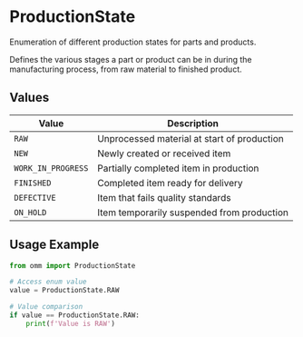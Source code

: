 # ProductionState

Enumeration of different production states for parts and products.

Defines the various stages a part or product can be in during the manufacturing
process, from raw material to finished product.


## Values

| Value | Description |
|-------|-------------|
| `RAW` | Unprocessed material at start of production |
| `NEW` | Newly created or received item |
| `WORK_IN_PROGRESS` | Partially completed item in production |
| `FINISHED` | Completed item ready for delivery |
| `DEFECTIVE` | Item that fails quality standards |
| `ON_HOLD` | Item temporarily suspended from production |

## Usage Example

```python
from omm import ProductionState

# Access enum value
value = ProductionState.RAW

# Value comparison
if value == ProductionState.RAW:
    print(f'Value is RAW')
```
